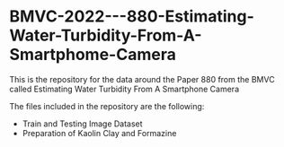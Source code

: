 # BMVC-2022---880-Estimating-Water-Turbidity-From-A-Smartphome-Camera
This is the repository for the data around the Paper 880 from the BMVC called Estimating Water Turbidity From A Smartphone Camera


The files included in the repository are the following:
- Train and Testing Image Dataset
- Preparation of Kaolin Clay and Formazine
